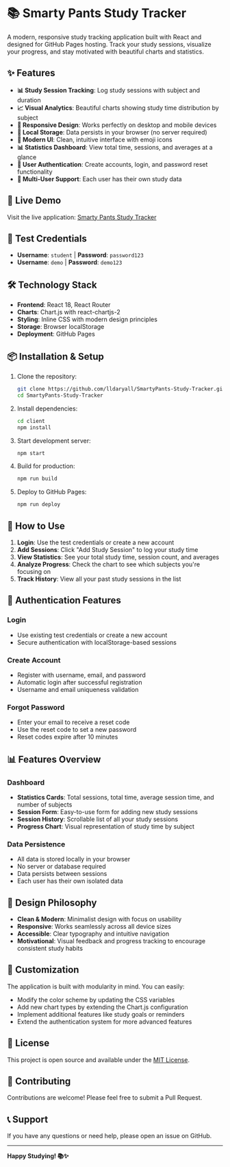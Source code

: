 # 📚 Smarty Pants Study Tracker

A modern, responsive study tracking application built with React and designed for GitHub Pages hosting. Track your study sessions, visualize your progress, and stay motivated with beautiful charts and statistics.

## ✨ Features

- **📊 Study Session Tracking**: Log study sessions with subject and duration
- **📈 Visual Analytics**: Beautiful charts showing study time distribution by subject
- **📱 Responsive Design**: Works perfectly on desktop and mobile devices
- **💾 Local Storage**: Data persists in your browser (no server required)
- **🎨 Modern UI**: Clean, intuitive interface with emoji icons
- **📊 Statistics Dashboard**: View total time, sessions, and averages at a glance
- **🔐 User Authentication**: Create accounts, login, and password reset functionality
- **👥 Multi-User Support**: Each user has their own study data

## 🚀 Live Demo

Visit the live application: [Smarty Pants Study Tracker](https://lldaryall.github.io/SmartyPants-Study-Tracker)

## 🔑 Test Credentials

- **Username**: `student` | **Password**: `password123`
- **Username**: `demo` | **Password**: `demo123`

## 🛠️ Technology Stack

- **Frontend**: React 18, React Router
- **Charts**: Chart.js with react-chartjs-2
- **Styling**: Inline CSS with modern design principles
- **Storage**: Browser localStorage
- **Deployment**: GitHub Pages

## 📦 Installation & Setup

1. Clone the repository:
   ```bash
   git clone https://github.com/lldaryall/SmartyPants-Study-Tracker.git
   cd SmartyPants-Study-Tracker
   ```

2. Install dependencies:
   ```bash
   cd client
   npm install
   ```

3. Start development server:
   ```bash
   npm start
   ```

4. Build for production:
   ```bash
   npm run build
   ```

5. Deploy to GitHub Pages:
   ```bash
   npm run deploy
   ```

## 🎯 How to Use

1. **Login**: Use the test credentials or create a new account
2. **Add Sessions**: Click "Add Study Session" to log your study time
3. **View Statistics**: See your total study time, session count, and averages
4. **Analyze Progress**: Check the chart to see which subjects you're focusing on
5. **Track History**: View all your past study sessions in the list

## 🔐 Authentication Features

### Login
- Use existing test credentials or create a new account
- Secure authentication with localStorage-based sessions

### Create Account
- Register with username, email, and password
- Automatic login after successful registration
- Username and email uniqueness validation

### Forgot Password
- Enter your email to receive a reset code
- Use the reset code to set a new password
- Reset codes expire after 10 minutes

## 📊 Features Overview

### Dashboard
- **Statistics Cards**: Total sessions, total time, average session time, and number of subjects
- **Session Form**: Easy-to-use form for adding new study sessions
- **Session History**: Scrollable list of all your study sessions
- **Progress Chart**: Visual representation of study time by subject

### Data Persistence
- All data is stored locally in your browser
- No server or database required
- Data persists between sessions
- Each user has their own isolated data

## 🎨 Design Philosophy

- **Clean & Modern**: Minimalist design with focus on usability
- **Responsive**: Works seamlessly across all device sizes
- **Accessible**: Clear typography and intuitive navigation
- **Motivational**: Visual feedback and progress tracking to encourage consistent study habits

## 🔧 Customization

The application is built with modularity in mind. You can easily:
- Modify the color scheme by updating the CSS variables
- Add new chart types by extending the Chart.js configuration
- Implement additional features like study goals or reminders
- Extend the authentication system for more advanced features

## 📝 License

This project is open source and available under the [MIT License](LICENSE).

## 🤝 Contributing

Contributions are welcome! Please feel free to submit a Pull Request.

## 📞 Support

If you have any questions or need help, please open an issue on GitHub.

---

**Happy Studying! 📚✨**
